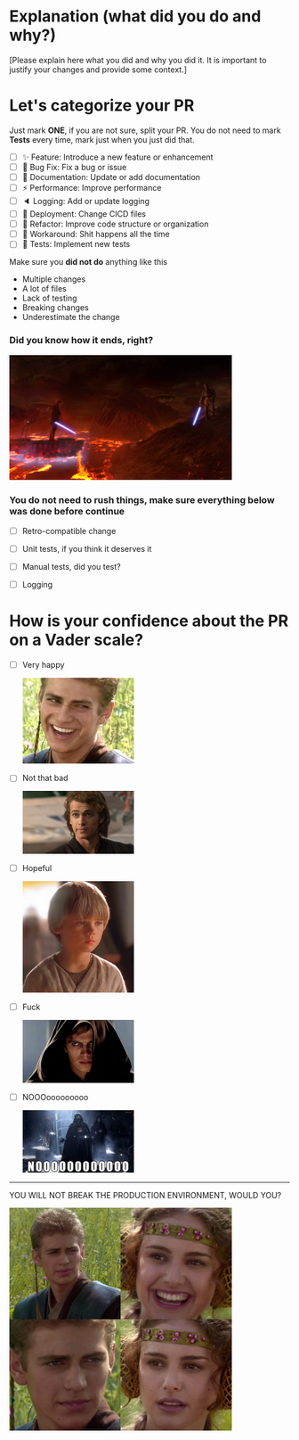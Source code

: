 # Explanation (what did you do and why?)

[Please explain here what you did and why you did it. It is important to justify your changes and provide some context.]

# Let's categorize your PR

Just mark **ONE**, if you are not sure, split your PR.
You do not need to mark **Tests** every time, mark just when you just did that.

- [ ] ✨ Feature: Introduce a new feature or enhancement
- [ ] 🐛 Bug Fix: Fix a bug or issue
- [ ] 📝 Documentation: Update or add documentation
- [ ] ⚡️  Performance: Improve performance
- [ ] 🔈 Logging: Add or update logging
- [ ] 💚 Deployment: Change CICD files
- [ ] 🔄 Refactor: Improve code structure or organization
- [ ] 💩 Workaround: Shit happens all the time
- [ ] 🧪 Tests: Implement new tests

Make sure you **did not do** anything like this

- Multiple changes
- A lot of files
- Lack of testing
- Breaking changes
- Underestimate the change


### Did you know how it ends, right?

<img src="https://github.com/rpo-pay/.github/blob/b5df3442c3932f8185e812e04ff12ca89accd51e/assets/image-6.png?raw=true" width="400px" />

### You do not need to rush things, make sure everything below was done before continue

- [ ] Retro-compatible change
- [ ] Unit tests, if you think it deserves it
- [ ] Manual tests, did you test? 
- [ ] Logging


# How is your confidence about the PR on a Vader scale?

- [ ] Very happy
  
  <img src="https://github.com/rpo-pay/.github/blob/b5df3442c3932f8185e812e04ff12ca89accd51e/assets/image.png?raw=true" width="200px" />
- [ ] Not that bad
  
  <img src="https://github.com/rpo-pay/.github/blob/b5df3442c3932f8185e812e04ff12ca89accd51e/assets/image-1.png?raw=true" width="200px" />
- [ ] Hopeful
  
  <img src="https://github.com/rpo-pay/.github/blob/b5df3442c3932f8185e812e04ff12ca89accd51e/assets/image-2.png?raw=true" width="200px" />
- [ ] Fuck
  
  <img src="https://github.com/rpo-pay/.github/blob/b5df3442c3932f8185e812e04ff12ca89accd51e/assets/image-3.png?raw=true" width="200px" />

- [ ] NOOOooooooooo

  <img src="https://github.com/rpo-pay/.github/blob/b5df3442c3932f8185e812e04ff12ca89accd51e/assets/image-4.png?raw=true" width="200px" />

----

YOU WILL NOT BREAK THE PRODUCTION ENVIRONMENT, WOULD YOU?

<img src="https://github.com/rpo-pay/.github/blob/b5df3442c3932f8185e812e04ff12ca89accd51e/assets/image-5.png?raw=true" width="400px" />
